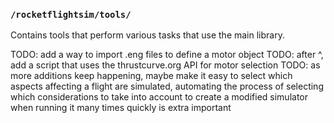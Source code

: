 ### `/rocketflightsim/tools/`
Contains tools that perform various tasks that use the main library. 

TODO: add a way to import .eng files to define a motor object
TODO: after ^, add a script that uses the thrustcurve.org API for motor selection
TODO: as more additions keep happening, maybe make it easy to select which aspects affecting a flight are simulated, automating the process of selecting which considerations to take into account to create a modified simulator when running it many times quickly is extra important